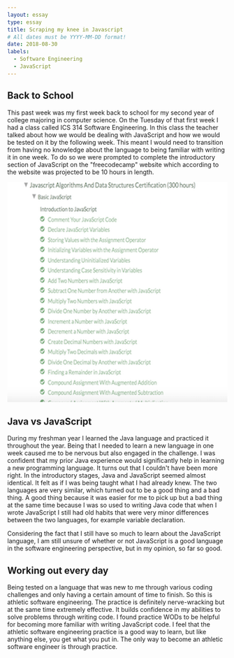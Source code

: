```yaml
---
layout: essay
type: essay
title: Scraping my knee in Javascript
# All dates must be YYYY-MM-DD format!
date: 2018-08-30
labels:
  - Software Engineering
  - JavaScript
---
```


## Back to School
This past week was my first week back to school for my second year of college majoring in computer science. On the Tuesday of that first week I had a class called ICS 314 Software Engineering. In this class the teacher talked about how we would be dealing with JavaScript and how we would be tested on it by the following week. This meant I would need to transition from having no knowledge about the language to being familiar with writing it in one week. To do so we were prompted to complete the introductory section of JavaScript on the "freecodecamp" website which according to the website was projected to be 10 hours in length. 


<img class="ui medium left floated image" src="../images/codecampers.png">

## Java vs JavaScript
During my freshman year I learned the Java language and practiced it throughout the year. Being that I needed to learn a new language in one week caused me to be nervous but also engaged in the challenge. I was confident that my prior Java experience would significantly help in learning a new programming language. It turns out that I couldn't have been more right. In the introductory stages, Java and JavaScript seemed almost identical. It felt as if I was being taught what I had already knew. The two languages are very similar, which turned out to be a good thing and a bad thing. A good thing because it was easier for me to pick up but a bad thing at the same time because I was so used to writing Java code that when I wrote JavaScript I still had old habits that were very minor differences between the two languages, for example variable declaration.

Considering the fact that I still have so much to learn about the JavaScript language, I am still unsure of whether or not JavaScript is a good language in the software engineering perspective, but in my opinion, so far so good. 
## Working out every day
Being tested on a language that was new to me through various coding challenges and only having a certain amount of time to finish. So this is athletic software engineering. The practice is definitely nerve-wracking but at the same time extremely effective. It builds confidence in my abilities to solve problems through writing code. I found practice WODs to be helpful for becoming more familiar with writing JavaScript code. I feel that the athletic software engineering practice is a good way to learn, but like anything else, you get what you put in. The only way to become an athletic software engineer is through practice. 

